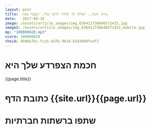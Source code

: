 ```yaml
---
layout: post
title:  איזה חננה.. יאללה לך תחזור לדוכן שלך. תנפנף מפה.
date:   2017-09-16
image: /assets/article_images/img_636411736646571415.jpg
image2: /assets/article_images/img_636411736646571415_mobile.jpg
mp: "100000020.mp3"
score: 100000020
theid: 4b06e7bc-fccb-42fb-9b1d-63d26b9fcef2
---
```

# חכמת הצפרדע שלך היא
{{page.title}}

# כתובת הדף {{site.url}}{{page.url}}
# שתפו ברשתות חברתיות